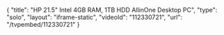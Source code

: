 {
    "title": "HP 21.5\" Intel 4GB RAM, 1TB HDD AllinOne Desktop PC",
    "type": "solo",
    "layout": "iframe-static",
    "videoId": "112330721",
    "url": "\/tvpembed\/112330721"
}